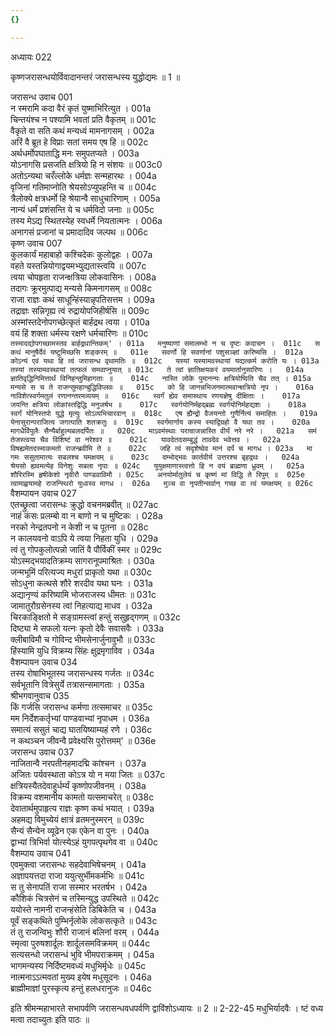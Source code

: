 ```yaml
---
{}

---
```



अध्यायः 022

कृष्णजरासन्धयोर्विवादानन्तरं जरासन्धस्य युद्धोद्यमः ॥ 1 ॥
	
जरासन्ध उवाच 	001  
न स्मरामि कदा वैरं कृतं युष्माभिरित्युत ।	001a  
चिन्तयंश्च न पश्यामि भवतां प्रति वैकृतम् ॥	001c  
वैकृते वा सति कथं मन्यध्वं मामनागसम् ।	002a  
अरिं वै ब्रूत हे विप्राः सतां समय एष हि ॥	002c  
अर्थधर्मोपघाताद्धि मनः समुपतप्यते ।	003a  
योऽनागसि प्रसजति क्षत्रियो हि न संशयः ॥	003c0  
अतोऽन्यथा चरँल्लोके धर्मज्ञः सन्महारथः ।	004a  
वृजिनां गतिमाप्नोति श्रेयसोऽप्युपहन्ति च ॥	004c  
त्रैलोक्ये क्षत्रधर्मो हि श्रेयान्वै साधुचारिणाम् ।	005a  
नान्यं धर्मं प्रशंसन्ति ये च धर्मविदो जनाः ॥	005c  
तस्य मेऽद्य स्थितस्येह स्वधर्मे नियतात्मनः ।	006a  
अनागसं प्रजानां च प्रमादादिव जल्पथ ॥	006c  
कृष्ण उवाच 	007  
कुलकार्यं महाबाहो कश्चिदेकः कुलोद्वहः ।	007a  
वहते यस्तन्नियोगाद्वयमभ्युद्यतास्त्वयि ॥	007c  
त्वया चोपहृता राजन्क्षत्रिया लोकवासिनः ।	008a  
तदागः क्रूरमुत्पाद्य मन्यसे किमनागसम् ॥	008c  
राजा राज्ञः कथं साधून्हिंस्यान्नृपतिसत्तम ।	009a  
तद्राज्ञः सन्निगृह्य त्वं रुद्रायोपजिहीर्षसि ॥	009c  
अस्मांस्तदेनोपगच्छेत्कृतं बार्हद्रथ त्वया ।	010a  
वयं हिं शक्ता धर्मस्य रक्षणे धर्मचारिणः ॥	010c  
`तस्मादद्योपगच्छामस्तव बार्हद्रथान्तिकम्' ।	011a  
मनुष्याणां समालम्भो न च दृष्टः कदाचन ।	011c  
स कथं मानुषैर्देवं यष्टुमिच्छसि शङ्करम् ॥	011e  
सवर्णो हि सवर्णानां पशुसञ्ज्ञां करिष्यसि ।	012a  
कोऽन्यं एवं यथा हि त्वं जरासन्ध वृथामतिः ॥	012c  
यस्यां यस्यामवस्थायां यद्यत्कर्म करोति यः ।	013a  
तस्यां तस्यामवस्थायां तत्फलं समवाप्नुयात् ॥	013c  
ते त्वां ज्ञातिक्षयकरं वयमार्तानुसारिणः ।	014a  
ज्ञातिवृद्धिनिमित्तार्थं विनिहन्तुमिहागताः ॥	014c  
नास्ति लोके पुमानन्यः क्षत्रियोष्विति चैव तत् ।	015a  
मन्यसे स च ते राजन्सुमहान्बुद्धिविप्लवः ॥	015c  
को हि जानन्नभिजनमात्मवान्क्षत्रियो नृप ।	016a  
नाविशेत्स्वर्गमतुलं रणानन्तरमव्ययम् ॥	016c  
स्वर्गं ह्येव समास्थाय रणयज्ञेषु दीक्षिताः ।	017a  
जयन्ति क्षत्रिया लोकांस्तद्विद्धि मनुजर्षभ ॥	017c  
स्वर्गयोनिर्महद्ब्रह्म स्वर्गयोनिर्महद्यशः ।	018a  
स्वर्गं योनिस्तपो युद्धे मृत्युः सोऽव्यभिचारवान् ॥	018c  
एष ह्यैन्द्रो वैजयन्तो गुणैर्नित्यं समाहितः ।	019a  
येनासुरान्पराजित्य जगत्पाति शतक्रतुः ॥	019c  
स्वर्गमार्गाय कस्य स्याद्विग्रहो वै यथा तव ।	020a  
मागधैर्विपुलैः सैन्यैर्बाहुल्यबलदर्पितः ॥	020c  
माऽवमंस्थाः परान्राजन्नास्ति वीर्यं नरे नरे ।	021a  
समं तेजस्त्वया चैव विशिष्टं वा नरेश्वर ॥	021c  
यावदेतदसम्बुद्धं तावदेव भवेत्तव ।	022a  
विषह्यमेतदस्माकमतो राजन्ब्रवीमि ते ॥	022c  
जहि त्वं सदृशेष्वेव मानं दर्पं च मागध ।	023a  
मा गमः ससुतामात्यः सबलश्च यमक्षयम् ॥	023c  
दम्भोद्भवः कार्तवीर्य उत्तरश्च बृहद्रथः ।	024a  
श्रेयसो ह्यवमत्येह विनेशुः सबला नृपाः ॥	024c  
युयुक्षमाणास्त्वत्तो हि न वयं ब्राह्मणा ध्रुवम् ।	025a  
शौरिरस्मि हृषीकेशो नृवीरौ पाण्डवाविमौ ।	025c  
अनयोर्मातुलेयं च कृष्णं मां विद्धि ते रिपुम् ॥	025e  
त्वामाह्वयामहे राजन्स्थिरो युध्वस्व मागध ।	026a  
मुञ्च वा नृपतीन्सर्वान् गच्छ वा त्वं यमक्षयम् ॥	026c  
`वैशम्पायन उवाच 	027  
एतच्छ्रुत्वा जरासन्धः क्रुद्धो वचनमब्रवीत् ॥	027ac  
नाहं कंसः प्रलम्बो वा न बाणो न च मुष्टिकः ।	028a  
नरको नेन्द्रतपनो न केशी न च पूतना ॥	028c  
न कालयवनो वाऽपि ये त्वया निहता युधि ।	029a  
त्वं तु गोपकुलोत्पन्नो जातिं वै पौर्विकीं स्मर ॥	029c  
योऽस्मद्भयादतिक्रम्य सागरानूपमाश्रितः ।	030a  
जन्मभूमिं परित्यज्य मधुरां प्राकृतो यथा ॥	030c  
सोऽधुना कत्थसे शौरे शरदीव यथा घनः ।	031a  
अद्यानृण्यं करिष्यामि भोजराजस्य धीमतः ॥	031c  
जामातुरौग्रसेनस्य त्वां निहत्याद्य माधव ।	032a  
चिरकाङ्क्षितो मे सङ्ग्रामस्त्वां हन्तुं ससुहृद्गणम् ॥	032c  
दिष्ट्या मे सफलो यत्नः कृतो देवैः सवासवैः ।	033a  
क्लीबाविमौ च गोविन्द भीमसेनार्जुनावुभौ ॥	033c  
हिंस्यामि युधि विक्रम्य सिंहः क्षुद्रमृगाविव ।	034a  
वैशम्पायन उवाच 	034  
तस्य रोषाभिभूतस्य जरासन्धस्य गर्जतः ॥	034c  
सर्वभूतानि वित्रेसुर्ये तत्रासन्समागताः ।	035a  
श्रीभगवानुवाच 	035  
किं गर्जसि जरासन्ध कर्मणा तत्समाचर ॥	035c  
मम निर्देशकर्तृभ्यां पाण्डवाभ्यां नृपाधम ।	036a  
समात्यं ससुतं चाद्य घातयिष्याम्यहं रणे ।	036c  
न कथञ्चन जीवन्वै प्रवेक्ष्यसि पुरोत्तमम्' ॥	036e  
जरासन्ध उवाच 	037  
नाजितान्वै नरपतीनहमादद्मि कांश्चन ।	037a  
अजितः पर्यवस्थाता कोऽत्र यो न मया जितः ॥	037c  
क्षत्रियस्यैतदेवाहुर्धर्म्यं कृष्णोपजीवनम् ।	038a  
विक्रम्य वशमानीय कामतो यत्समाचरेत् ॥	038c  
देवातार्थमुपाहृत्य राज्ञः कृष्ण कथं भयात् ।	039a  
अहमद्य विमुच्येयं क्षात्रं व्रतमनुस्मरन् ॥	039c  
सैन्यं सैन्येन व्यूढेन एक एकेन वा पुनः ।	040a  
द्वाभ्यां त्रिभिर्वा योत्स्येऽहं युगपत्पृथगेव वा ॥	040c  
वैशम्पाय उवाच 	041  
एवमुक्त्वा जरासन्धः सहदेवाभिषेचनम् ।	041a  
अज्ञापयत्तदा राजा ययुत्सुर्भीमकर्मभिः ॥	041c  
स तु सेनापतिं राजा सस्मार भरतर्षभ ।	042a  
कौशिकं चित्रसेनं च तस्मिन्युद्ध उपस्थिते ॥	042c  
ययोस्ते नामनी राजन्हंसेति डिबिकेति च ।	043a  
पूर्वं सङ्कथिते पुम्भिर्नृलोके लोकसत्कृते ॥	043c  
तं तु राजन्विभुः शौरी राजानं बलिनां वरम् ।	044a  
स्मृत्वा पुरुषशार्दूलः शार्दूलसमविक्रमम् ॥	044c  
सत्यसन्धो जरासन्धं भुवि भीमपराक्रमम् ।	045a  
भागमन्यस्य निर्दिष्टमवध्यं मधुभिर्मृधेः ॥	045c  
नात्मनाऽऽत्मवतां मुख्य इयेष मधुसूदनः ।	046a  
ब्राह्मीमाज्ञां पुरस्कृत्य हन्तुं हलधरानुजः ॥ 	046c  

इति श्रीमन्महाभारते सभापर्वणि जरासन्धवधपर्वणि द्वाविंशोऽध्यायः ॥ 2 ॥
2-22-45 मधुभिर्यादवैः । ष्टं वध्य मत्वा तदाच्युतः इति पाठः ॥